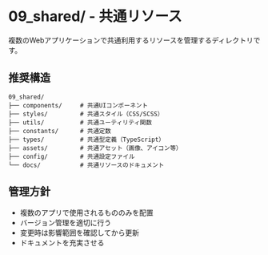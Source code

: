 # 09_shared/ - 共通リソース

複数のWebアプリケーションで共通利用するリソースを管理するディレクトリです。

## 推奨構造
```
09_shared/
├── components/     # 共通UIコンポーネント
├── styles/         # 共通スタイル（CSS/SCSS）
├── utils/          # 共通ユーティリティ関数
├── constants/      # 共通定数
├── types/          # 共通型定義（TypeScript）
├── assets/         # 共通アセット（画像、アイコン等）
├── config/         # 共通設定ファイル
└── docs/           # 共通リソースのドキュメント
```

## 管理方針
- 複数のアプリで使用されるもののみを配置
- バージョン管理を適切に行う
- 変更時は影響範囲を確認してから更新
- ドキュメントを充実させる